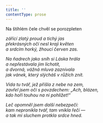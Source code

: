 ```yaml
---
title: ''
contentType: prose
---
```


<section>

Na štíhlém čele chvěl se porozpleten

_zářící zlatý proud a tichý jas  
překrásných očí nesl kraji květen  
a srdcím horký, žhoucí červen zas._

</section>

<section>

_Na ňadrech jako sníh si Láska hrála  
a nepřestávala jim lichotit,  
a dvorná, vážná mluva zaznívala  
jak vánek, který slýcháš v růžích znít._

</section>

<section>

_Vida tu tvář, jež přišla z nebe na zem,  
zavřel jsem oči s povzdechem: „Ach, blázen,  
kdo hoří touhou na ni pohlížet!“_

</section>

<section>

_Leč opomněl jsem další nebezpečí:  
kam nepronikla tvář, tam vnikla řečí —  
a tak mi sluchem protkla srdce hned._

</section>
